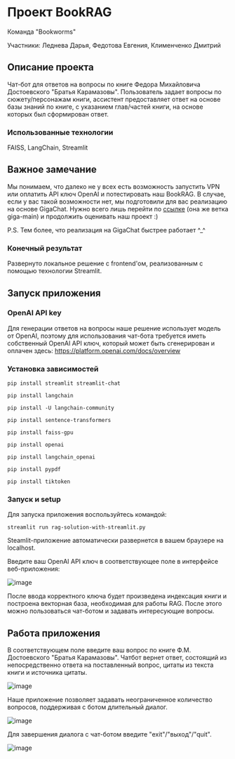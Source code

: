 # Проект BookRAG

Команда "Bookworms"

Участники: Леднева Дарья, Федотова Евгения, Клименченко Дмитрий

## Описание проекта

Чат-бот для ответов на вопросы по книге Федора Михайловича Достоевского "Братья Карамазовы". Пользователь
задает вопросы по сюжету/персонажам книги, ассистент предоставляет ответ на основе базы знаний по книге, с указанием
глав/частей книги, на основе которых был сформирован ответ.

### Использованные технологии

FAISS, LangChain, Streamlit

## Важное замечание

Мы понимаем, что далеко не у всех есть возможность запустить VPN или оплатить API ключ OpenAI и потестировать наш BookRAG. В случае, если у вас такой возможности нет, мы подготовили для вас реализацию на основе GigaChat. Нужно всего лишь перейти по [ссылке](https://github.com/LadaNikitina/BookRAG/tree/giga-main) (она же ветка giga-main) и продолжить оценивать наш проект :) 

P.S. Тем более, что реализация на GigaChat быстрее работает ^_^

### Конечный результат

Развернуто локальное решение с frontend'ом, реализованным с помощью технологии Streamlit.

## Запуск приложения

### OpenAI API key

Для генерации ответов на вопросы наше решение использует модель от OpenAI, поэтому для использования чат-бота требуется
иметь собственный OpenAI API ключ, который может быть сгенерирован и оплачен
здесь: https://platform.openai.com/docs/overview

### Установка зависимостей

`pip install streamlit streamlit-chat`

`pip install langchain`

`pip install -U langchain-community`

`pip install sentence-transformers`

`pip install faiss-gpu`

`pip install openai`

`pip install langchain_openai`

`pip install pypdf`

`pip install tiktoken`

### Запуск и setup

Для запуска приложения воспользуйтесь командой:

`streamlit run rag-solution-with-streamlit.py
`

Steamlit-приложение автоматически развернется в вашем браузере на localhost.

Введите ваш OpenAI API ключ в соответствующее поле в интерфейсе веб-приложения:

![image](https://github.com/user-attachments/assets/5202ed3c-2544-45a6-86a0-bf61630def07)

После ввода корректного ключа будет произведена индексация книги и построена векторная база, необходимая для работы RAG.
После этого можно пользоваться чат-ботом и задавать интересующие вопросы.

## Работа приложения

В соответствующем поле введите ваш вопрос по книге Ф.М. Достоевского "Братья Карамазовы". Чатбот вернет ответ, состоящий
из непосредственно ответа на поставленный вопрос, цитаты из текста книги и источника цитаты.

![image](https://github.com/user-attachments/assets/208760a1-9746-469f-8bcb-84a67c437d01)

Наше приложение позволяет задавать неограниченное количество вопросов, поддерживая с ботом длительный диалог.

![image](https://github.com/user-attachments/assets/5c36df10-5e66-444a-a642-0fe3a821f600)

Для завершения диалога с чат-ботом введите "exit"/"выход"/"quit".

![image](https://github.com/user-attachments/assets/db83adb6-632b-487f-9fbd-404ff3282352)
